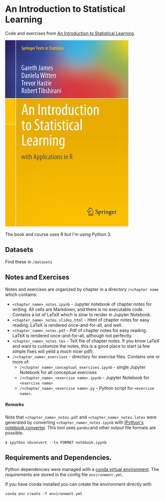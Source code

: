 # An Introduction to Statistical Learning

Code and exercises from 
[An Introduction to Statistical Learning](https://www-bcf.usc.edu/~gareth/ISL/).

<img src='ISL_cover.jpg' alt='ISL_cover.jpg'></img>

The book and course uses R but I'm using Python 3.

## Datasets

Find these in `/datasets`

## Notes and Exercises

Notes and exercises are organized by chapter in a directory `/<chapter name` which contains:

- `<chapter_name>_notes.ipynb` - Jupyter notebook of chapter notes for writing. All cells are Markdown, and there is no executable code. Contains a lot of LaTeX which is slow to render in Jupyter Notebook.
- `<chapter_name>_notes.slides.html` - Html of chapter notes for easy reading. LaTeX is rendered once-and-for-all, and well.
- `<chapter_name>_notes.pdf` - Pdf of chapter notes for easy reading. LaTeX is rendered once-and-for-all, although not perfectly.
- `<chapter_name>_notes.tex` - TeX file of chapter notes. If you know LaTeX and want to customize the notes, this is a good place to start (a few simple fixes will yeild a much nicer pdf).
- `/<chapter_name>_exercises` - directory for exercise files. Contains one or more of:
	- `/<chapter_name>_conceptual_exercises.ipynb` - single Jupyter Notebook for all conceptual exercises
	- `/<chapter_name>_<exercise name>.ipynb` - Jupyter Notebook for `<exercise name>`
	- `/<chapter_name>_<exercise name>.py` - Python script for `<exercise name>`.

##### Remarks
Note that `<chapter_name>_notes.pdf` and `<chapter_name>_notes.latex` were generated by converting `<chapter_name>_notes.ipynb` with [IPython's notebook converter](`https://ipython.org/ipython-doc/dev/notebook/nbconvert.html`). This tool uses `pandoc`and other output file formats are possible.

```
$ ipython nbconvert --to FORMAT notebook.ipynb
```

## Requirements and Dependencies.

Python dependencies were managed with a
[conda virtual environment](https://docs.conda.io/projects/conda/en/latest/user-guide/tasks/manage-environments.html#). The requirements are stored in the config file `environment.yml`. 

If you have conda installed you can create the environment directly with

```
conda env create -f environment.yml
```
